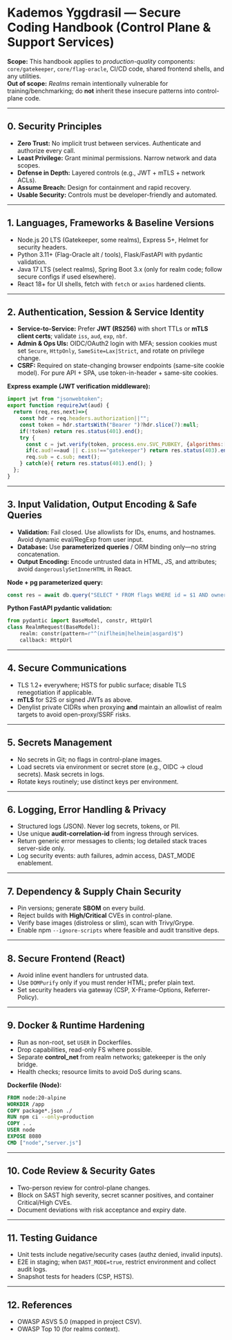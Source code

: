 # Kademos Yggdrasil — Secure Coding Handbook (Control Plane & Support Services)

**Scope:** This handbook applies to *production-quality* components: `core/gatekeeper`, `core/flag-oracle`, CI/CD code, shared frontend shells, and any utilities.  
**Out of scope:** *Realms* remain intentionally vulnerable for training/benchmarking; do **not** inherit these insecure patterns into control-plane code.

---

## 0. Security Principles
- **Zero Trust:** No implicit trust between services. Authenticate and authorize every call.
- **Least Privilege:** Grant minimal permissions. Narrow network and data scopes.
- **Defense in Depth:** Layered controls (e.g., JWT + mTLS + network ACLs).
- **Assume Breach:** Design for containment and rapid recovery.
- **Usable Security:** Controls must be developer-friendly and automated.

---

## 1. Languages, Frameworks & Baseline Versions
- Node.js 20 LTS (Gatekeeper, some realms), Express 5+, Helmet for security headers.
- Python 3.11+ (Flag-Oracle alt / tools), Flask/FastAPI with pydantic validation.
- Java 17 LTS (select realms), Spring Boot 3.x (only for realm code; follow secure configs if used elsewhere).
- React 18+ for UI shells, fetch with `fetch` or `axios` hardened clients.

---

## 2. Authentication, Session & Service Identity
- **Service-to-Service:** Prefer **JWT (RS256)** with short TTLs or **mTLS client certs**; validate `iss`, `aud`, `exp`, `nbf`.
- **Admin & Ops UIs:** OIDC/OAuth2 login with MFA; session cookies must set `Secure`, `HttpOnly`, `SameSite=Lax|Strict`, and rotate on privilege change.
- **CSRF:** Required on state-changing browser endpoints (same-site cookie model). For pure API + SPA, use token-in-header + same-site cookies.

**Express example (JWT verification middleware):**
```js
import jwt from "jsonwebtoken";
export function requireJwt(aud) {
  return (req,res,next)=>{
    const hdr = req.headers.authorization||"";
    const token = hdr.startsWith("Bearer ")?hdr.slice(7):null;
    if(!token) return res.status(401).end();
    try {
      const c = jwt.verify(token, process.env.SVC_PUBKEY, {algorithms:["RS256"], clockTolerance:5});
      if(c.aud!==aud || c.iss!=="gatekeeper") return res.status(403).end();
      req.sub = c.sub; next();
    } catch(e){ return res.status(401).end(); }
  };
}
```

---

## 3. Input Validation, Output Encoding & Safe Queries
- **Validation:** Fail closed. Use allowlists for IDs, enums, and hostnames. Avoid dynamic eval/RegExp from user input.
- **Database:** Use **parameterized queries** / ORM binding only—no string concatenation.
- **Output Encoding:** Encode untrusted data in HTML, JS, and attributes; avoid `dangerouslySetInnerHTML` in React.

**Node + pg parameterized query:**
```js
const res = await db.query("SELECT * FROM flags WHERE id = $1 AND owner = $2", [id, userId]);
```

**Python FastAPI pydantic validation:**
```py
from pydantic import BaseModel, constr, HttpUrl
class RealmRequest(BaseModel):
    realm: constr(pattern=r"^(niflheim|helheim|asgard)$")
    callback: HttpUrl
```

---

## 4. Secure Communications
- TLS 1.2+ everywhere; HSTS for public surface; disable TLS renegotiation if applicable.
- **mTLS** for S2S or signed JWTs as above.
- Denylist private CIDRs when proxying **and** maintain an allowlist of realm targets to avoid open-proxy/SSRF risks.

---

## 5. Secrets Management
- No secrets in Git; no flags in control-plane images.
- Load secrets via environment or secret store (e.g., OIDC → cloud secrets). Mask secrets in logs.
- Rotate keys routinely; use distinct keys per environment.

---

## 6. Logging, Error Handling & Privacy
- Structured logs (JSON). Never log secrets, tokens, or PII.
- Use unique **audit-correlation-id** from ingress through services.
- Return generic error messages to clients; log detailed stack traces server-side only.
- Log security events: auth failures, admin access, DAST_MODE enablement.

---

## 7. Dependency & Supply Chain Security
- Pin versions; generate **SBOM** on every build.
- Reject builds with **High/Critical** CVEs in control-plane.
- Verify base images (distroless or slim), scan with Trivy/Grype.
- Enable npm `--ignore-scripts` where feasible and audit transitive deps.

---

## 8. Secure Frontend (React)
- Avoid inline event handlers for untrusted data.
- Use `DOMPurify` only if you must render HTML; prefer plain text.
- Set security headers via gateway (CSP, X-Frame-Options, Referrer-Policy).

---

## 9. Docker & Runtime Hardening
- Run as non-root, set `USER` in Dockerfiles.
- Drop capabilities, read-only FS where possible.
- Separate **control_net** from realm networks; gatekeeper is the only bridge.
- Health checks; resource limits to avoid DoS during scans.

**Dockerfile (Node):**
```Dockerfile
FROM node:20-alpine
WORKDIR /app
COPY package*.json ./
RUN npm ci --only=production
COPY . .
USER node
EXPOSE 8080
CMD ["node","server.js"]
```

---

## 10. Code Review & Security Gates
- Two-person review for control-plane changes.
- Block on SAST high severity, secret scanner positives, and container Critical/High CVEs.
- Document deviations with risk acceptance and expiry date.

---

## 11. Testing Guidance
- Unit tests include negative/security cases (authz denied, invalid inputs).
- E2E in staging; when `DAST_MODE=true`, restrict environment and collect audit logs.
- Snapshot tests for headers (CSP, HSTS).

---

## 12. References
- OWASP ASVS 5.0 (mapped in project CSV).
- OWASP Top 10 (for realms context).